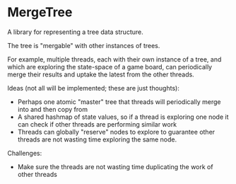 # MergeTree
A library for representing a tree data structure.

The tree is "mergable" with other instances of trees.

For example, multiple threads, each with their own instance of a tree, and which are exploring the state-space of a game board, can periodically merge their results and uptake the latest from the other threads.

Ideas (not all will be implemented; these are just thoughts):
- Perhaps one atomic "master" tree that threads will periodically merge into and then copy from
- A shared hashmap of state values, so if a thread is exploring one node it can check if other threads are performing similar work
- Threads can globally "reserve" nodes to explore to guarantee other threads are not wasting time exploring the same node.

Challenges:
- Make sure the threads are not wasting time duplicating the work of other threads